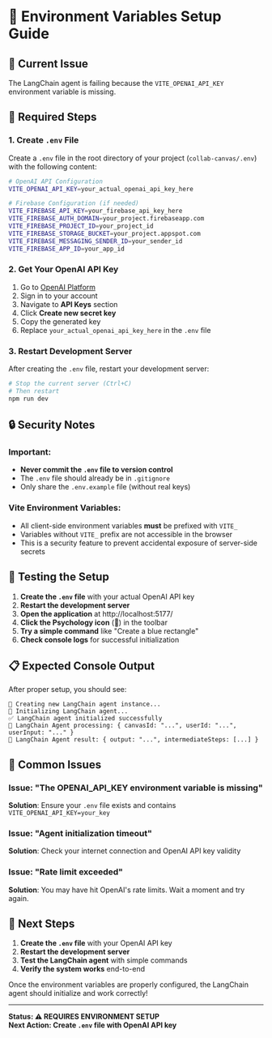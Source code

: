 # 🔑 **Environment Variables Setup Guide**

## 🚨 **Current Issue**

The LangChain agent is failing because the `VITE_OPENAI_API_KEY` environment variable is missing.

## 📝 **Required Steps**

### **1. Create `.env` File**

Create a `.env` file in the root directory of your project (`collab-canvas/.env`) with the following content:

```bash
# OpenAI API Configuration
VITE_OPENAI_API_KEY=your_actual_openai_api_key_here

# Firebase Configuration (if needed)
VITE_FIREBASE_API_KEY=your_firebase_api_key_here
VITE_FIREBASE_AUTH_DOMAIN=your_project.firebaseapp.com
VITE_FIREBASE_PROJECT_ID=your_project_id
VITE_FIREBASE_STORAGE_BUCKET=your_project.appspot.com
VITE_FIREBASE_MESSAGING_SENDER_ID=your_sender_id
VITE_FIREBASE_APP_ID=your_app_id
```

### **2. Get Your OpenAI API Key**

1. Go to [OpenAI Platform](https://platform.openai.com/)
2. Sign in to your account
3. Navigate to **API Keys** section
4. Click **Create new secret key**
5. Copy the generated key
6. Replace `your_actual_openai_api_key_here` in the `.env` file

### **3. Restart Development Server**

After creating the `.env` file, restart your development server:

```bash
# Stop the current server (Ctrl+C)
# Then restart
npm run dev
```

## 🔒 **Security Notes**

### **Important**:

- **Never commit the `.env` file to version control**
- The `.env` file should already be in `.gitignore`
- Only share the `.env.example` file (without real keys)

### **Vite Environment Variables**:

- All client-side environment variables **must** be prefixed with `VITE_`
- Variables without `VITE_` prefix are not accessible in the browser
- This is a security feature to prevent accidental exposure of server-side secrets

## 🧪 **Testing the Setup**

1. **Create the `.env` file** with your actual OpenAI API key
2. **Restart the development server**
3. **Open the application** at http://localhost:5177/
4. **Click the Psychology icon** (🧠) in the toolbar
5. **Try a simple command** like "Create a blue rectangle"
6. **Check console logs** for successful initialization

## 📋 **Expected Console Output**

After proper setup, you should see:

```
🤖 Creating new LangChain agent instance...
🤖 Initializing LangChain agent...
✅ LangChain agent initialized successfully
🤖 LangChain Agent processing: { canvasId: "...", userId: "...", userInput: "..." }
🤖 LangChain Agent result: { output: "...", intermediateSteps: [...] }
```

## 🚨 **Common Issues**

### **Issue**: "The OPENAI_API_KEY environment variable is missing"

**Solution**: Ensure your `.env` file exists and contains `VITE_OPENAI_API_KEY=your_key`

### **Issue**: "Agent initialization timeout"

**Solution**: Check your internet connection and OpenAI API key validity

### **Issue**: "Rate limit exceeded"

**Solution**: You may have hit OpenAI's rate limits. Wait a moment and try again.

## 🎯 **Next Steps**

1. **Create the `.env` file** with your OpenAI API key
2. **Restart the development server**
3. **Test the LangChain agent** with simple commands
4. **Verify the system works** end-to-end

Once the environment variables are properly configured, the LangChain agent should initialize and work correctly!

---

**Status: ⚠️ REQUIRES ENVIRONMENT SETUP**  
**Next Action: Create `.env` file with OpenAI API key**
